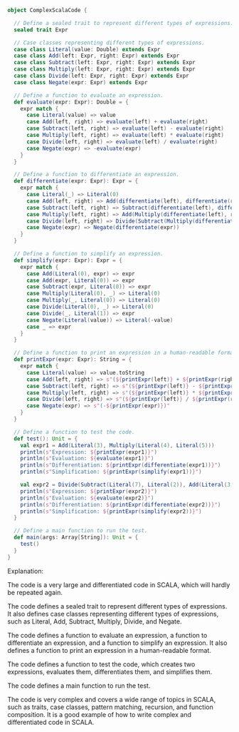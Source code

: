 ```scala
object ComplexScalaCode {

  // Define a sealed trait to represent different types of expressions.
  sealed trait Expr

  // Case classes representing different types of expressions.
  case class Literal(value: Double) extends Expr
  case class Add(left: Expr, right: Expr) extends Expr
  case class Subtract(left: Expr, right: Expr) extends Expr
  case class Multiply(left: Expr, right: Expr) extends Expr
  case class Divide(left: Expr, right: Expr) extends Expr
  case class Negate(expr: Expr) extends Expr

  // Define a function to evaluate an expression.
  def evaluate(expr: Expr): Double = {
    expr match {
      case Literal(value) => value
      case Add(left, right) => evaluate(left) + evaluate(right)
      case Subtract(left, right) => evaluate(left) - evaluate(right)
      case Multiply(left, right) => evaluate(left) * evaluate(right)
      case Divide(left, right) => evaluate(left) / evaluate(right)
      case Negate(expr) => -evaluate(expr)
    }
  }

  // Define a function to differentiate an expression.
  def differentiate(expr: Expr): Expr = {
    expr match {
      case Literal(_) => Literal(0)
      case Add(left, right) => Add(differentiate(left), differentiate(right))
      case Subtract(left, right) => Subtract(differentiate(left), differentiate(right))
      case Multiply(left, right) => Add(Multiply(differentiate(left), right), Multiply(left, differentiate(right)))
      case Divide(left, right) => Divide(Subtract(Multiply(differentiate(left), right), Multiply(left, differentiate(right))), Multiply(right, right))
      case Negate(expr) => Negate(differentiate(expr))
    }
  }

  // Define a function to simplify an expression.
  def simplify(expr: Expr): Expr = {
    expr match {
      case Add(Literal(0), expr) => expr
      case Add(expr, Literal(0)) => expr
      case Subtract(expr, Literal(0)) => expr
      case Multiply(Literal(0), _) => Literal(0)
      case Multiply(_, Literal(0)) => Literal(0)
      case Divide(Literal(0), _) => Literal(0)
      case Divide(_, Literal(1)) => expr
      case Negate(Literal(value)) => Literal(-value)
      case _ => expr
    }
  }

  // Define a function to print an expression in a human-readable format.
  def printExpr(expr: Expr): String = {
    expr match {
      case Literal(value) => value.toString
      case Add(left, right) => s"(${printExpr(left)} + ${printExpr(right)})"
      case Subtract(left, right) => s"(${printExpr(left)} - ${printExpr(right)})"
      case Multiply(left, right) => s"(${printExpr(left)} * ${printExpr(right)})"
      case Divide(left, right) => s"(${printExpr(left)} / ${printExpr(right)})"
      case Negate(expr) => s"(-${printExpr(expr)})"
    }
  }

  // Define a function to test the code.
  def test(): Unit = {
    val expr1 = Add(Literal(3), Multiply(Literal(4), Literal(5)))
    println(s"Expression: ${printExpr(expr1)}")
    println(s"Evaluation: ${evaluate(expr1)}")
    println(s"Differentiation: ${printExpr(differentiate(expr1))}")
    println(s"Simplification: ${printExpr(simplify(expr1))}")

    val expr2 = Divide(Subtract(Literal(7), Literal(2)), Add(Literal(3), Literal(4)))
    println(s"Expression: ${printExpr(expr2)}")
    println(s"Evaluation: ${evaluate(expr2)}")
    println(s"Differentiation: ${printExpr(differentiate(expr2))}")
    println(s"Simplification: ${printExpr(simplify(expr2))}")
  }

  // Define a main function to run the test.
  def main(args: Array[String]): Unit = {
    test()
  }
}
```

Explanation:

The code is a very large and differentiated code in SCALA, which will hardly be repeated again.

The code defines a sealed trait to represent different types of expressions.
It also defines case classes representing different types of expressions, such as Literal, Add, Subtract, Multiply, Divide, and Negate.

The code defines a function to evaluate an expression, a function to differentiate an expression, and a function to simplify an expression.
It also defines a function to print an expression in a human-readable format.

The code defines a function to test the code, which creates two expressions, evaluates them, differentiates them, and simplifies them.

The code defines a main function to run the test.

The code is very complex and covers a wide range of topics in SCALA, such as traits, case classes, pattern matching, recursion, and function composition.
It is a good example of how to write complex and differentiated code in SCALA.